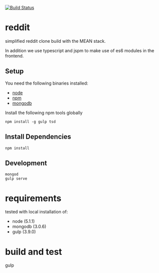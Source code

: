 [![Build Status](https://travis-ci.org/munxar/reddit.svg?branch=master)](https://travis-ci.org/munxar/reddit)

# reddit
simplified reddit clone build with the MEAN stack.

In addition we use typescript and jspm to make use of es6 modules in the frontend.

## Setup
You need the following binaries installed:
* [node](https://nodejs.org/)
* [npm](https://www.npmjs.com/)
* [mongodb](https://docs.mongodb.org/manual/tutorial/install-mongodb-on-os-x/)

Install the following npm tools globally
```$
npm install -g gulp tsd
```

## Install Dependencies
```$
npm install
```

## Development
```$
mongod
gulp serve
```

# requirements
tested with local installation of:
 - node (5.1.1)
 - mongodb (3.0.6)
 - gulp (3.9.0)

# build and test
gulp
